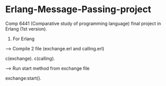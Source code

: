# Erlang-Message-Passing-project
Comp 6441 (Comparative study of programming language) final project in Erlang (1st version).

1) For Erlang

--> Compile 2 file (exchange.erl and calling.erl)

c(exchange).
c(calling).

--> Run start method from exchange file

exchange:start().

